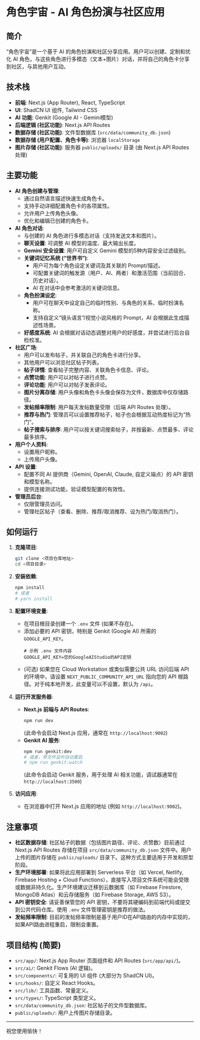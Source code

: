 
# 角色宇宙 - AI 角色扮演与社区应用

## 简介

“角色宇宙”是一个基于 AI 的角色扮演和社区分享应用。用户可以创建、定制和优化 AI 角色，与这些角色进行多模态（文本+图片）对话，并将自己的角色卡分享到社区，与其他用户互动。

## 技术栈

*   **前端**: Next.js (App Router), React, TypeScript
*   **UI**: ShadCN UI 组件, Tailwind CSS
*   **AI 功能**: Genkit (Google AI - Gemini模型)
*   **后端逻辑 (社区功能)**: Next.js API Routes
*   **数据存储 (社区功能)**: 文件型数据库 (`src/data/community_db.json`)
*   **数据存储 (用户配置、角色卡等)**: 浏览器 `localStorage`
*   **图片存储 (社区功能)**: 服务器 `public/uploads/` 目录 (由 Next.js API Routes 处理)

## 主要功能

*   **AI 角色创建与管理**:
    *   通过自然语言描述快速生成角色卡。
    *   支持手动详细配置角色卡的各项属性。
    *   允许用户上传角色头像。
    *   优化和编辑已创建的角色卡。
*   **AI 角色对话**:
    *   与创建的 AI 角色进行多模态对话（支持发送文本和图片）。
    *   **聊天设置**: 可调整 AI 模型的温度、最大输出长度。
    *   **Gemini 安全设置**: 用户可自定义 Gemini 模型的5种内容安全过滤级别。
    *   **关键词记忆系统 (“世界书”)**:
        *   用户可为每个角色设定关键词及其关联的 Prompt/描述。
        *   可配置关键词的触发源（用户、AI、两者）和激活范围（当前回合、历史对话）。
        *   AI 在对话中会参考激活的关键词信息。
    *   **角色扮演设定**:
        *   用户可在聊天中设定自己的临时性别、与角色的关系、临时扮演名称。
        *   支持自定义“镜头语言”/视觉小说风格的 Prompt，AI 会根据此生成描述性场景。
    *   **好感度系统**: AI 会根据对话动态调整对用户的好感度，并尝试进行后台自检校准。
*   **社区广场**:
    *   用户可以发布帖子，并关联自己的角色卡进行分享。
    *   其他用户可以浏览社区帖子列表。
    *   **帖子详情**: 查看帖子完整内容、关联角色卡信息、评论。
    *   **点赞功能**: 用户可以对帖子进行点赞。
    *   **评论功能**: 用户可以对帖子发表评论。
    *   **图片分离存储**: 用户头像和角色卡头像会保存为文件，数据库中仅存储路径。
    *   **发帖频率限制**: 用户每天发帖数量受限（后端 API Routes 处理）。
    *   **推荐与热门**: 管理员可以设置推荐帖子，帖子也会根据互动热度标记为“热门”。
    *   **帖子搜索与排序**: 用户可以按关键词搜索帖子，并按最新、点赞最多、评论最多排序。
*   **用户个人资料**:
    *   设置用户昵称。
    *   上传用户头像。
*   **API 设置**:
    *   配置不同 AI 提供商（Gemini, OpenAI, Claude, 自定义端点）的 API 密钥和模型名称。
    *   提供连接测试功能，验证模型配置的有效性。
*   **管理员后台**:
    *   仅限管理员访问。
    *   管理社区帖子（查看、删除、推荐/取消推荐、设为热门/取消热门）。

## 如何运行

1.  **克隆项目**:
    ```bash
    git clone <项目仓库地址>
    cd <项目目录>
    ```
2.  **安装依赖**:
    ```bash
    npm install
    # 或者
    # yarn install
    ```
3.  **配置环境变量**:
    *   在项目根目录创建一个 `.env` 文件 (如果不存在)。
    *   添加必要的 API 密钥，特别是 Genkit (Google AI) 所需的 `GOOGLE_API_KEY`。
        ```env
        # 示例 .env 文件内容
        GOOGLE_API_KEY=您的GoogleAIStudio的API密钥
        ```
    *   (可选) 如果您在 Cloud Workstation 或类似需要公共 URL 访问后端 API 的环境中，请设置 `NEXT_PUBLIC_COMMUNITY_API_URL` 指向您的 API 根路径。对于纯本地开发，此变量可以不设置，默认为 `/api`。

4.  **运行开发服务器**:
    *   **Next.js 前端与 API Routes**:
        ```bash
        npm run dev
        ```
        (此命令会启动 Next.js 应用，通常在 `http://localhost:9002`)
    *   **Genkit AI 服务**:
        ```bash
        npm run genkit:dev
        # 或者，带文件监听自动重启
        # npm run genkit:watch
        ```
        (此命令会启动 Genkit 服务，用于处理 AI 相关功能，调试器通常在 `http://localhost:3500`)

5.  **访问应用**:
    *   在浏览器中打开 Next.js 应用的地址 (例如 `http://localhost:9002`)。

## 注意事项

*   **社区数据存储**: 社区帖子的数据（包括图片路径、评论、点赞数）目前通过 Next.js API Routes 存储在项目 `src/data/community_db.json` 文件中。用户上传的图片存储在 `public/uploads/` 目录下。这种方式主要适用于开发和原型阶段。
*   **生产环境部署**: 如果将此应用部署到 Serverless 平台（如 Vercel, Netlify, Firebase Hosting + Cloud Functions），直接写入项目文件系统可能会受限或数据非持久化。生产环境建议迁移到云数据库（如 Firebase Firestore, MongoDB Atlas）和云存储服务（如 Firebase Storage, AWS S3）。
*   **API 密钥安全**: 请妥善保管您的 API 密钥，不要将其硬编码到前端代码或提交到公共代码仓库。使用 `.env` 文件管理密钥是推荐的做法。
*   **发帖频率限制**: 目前的发帖频率限制是基于用户ID在API路由的内存中实现的，如果API路由进程重启，限制会重置。

## 项目结构 (简要)

-   `src/app/`: Next.js App Router 页面组件和 API Routes (`src/app/api/`)。
-   `src/ai/`: Genkit Flows (AI 逻辑)。
-   `src/components/`: 可复用的 UI 组件 (大部分为 ShadCN UI)。
-   `src/hooks/`: 自定义 React Hooks。
-   `src/lib/`: 工具函数、常量定义。
-   `src/types/`: TypeScript 类型定义。
-   `src/data/community_db.json`: 社区帖子的文件型数据库。
-   `public/uploads/`: 用户上传图片存储目录。

---
祝您使用愉快！
